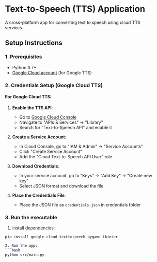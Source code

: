 # Text-to-Speech (TTS) Application

A cross-platform app for converting text to speech using cloud TTS services.

## Setup Instructions

### 1. Prerequisites
- Python 3.7+
- [Google Cloud account](https://cloud.google.com/) (for Google TTS)

### 2. Credentials Setup (Google Cloud TTS)

#### For Google Cloud TTS:
1. **Enable the TTS API**:
   - Go to [Google Cloud Console](https://console.cloud.google.com/)
   - Navigate to "APIs & Services" → "Library"
   - Search for "Text-to-Speech API" and enable it

2. **Create a Service Account**:
   - In Cloud Console, go to "IAM & Admin" → "Service Accounts"
   - Click "Create Service Account"
   - Add the "Cloud Text-to-Speech API User" role

3. **Download Credentials**:
   - In your service account, go to "Keys" → "Add Key" → "Create new key"
   - Select JSON format and download the file

4. **Place the Credentials File**:
    - Place the JSON file as `credentials.json` in credentials folder

### 3. Run the executable

1. Install dependencies:
```bash
pip install google-cloud-texttospeech pygame tkinter

2. Run the app:
```bash
python src/main.py